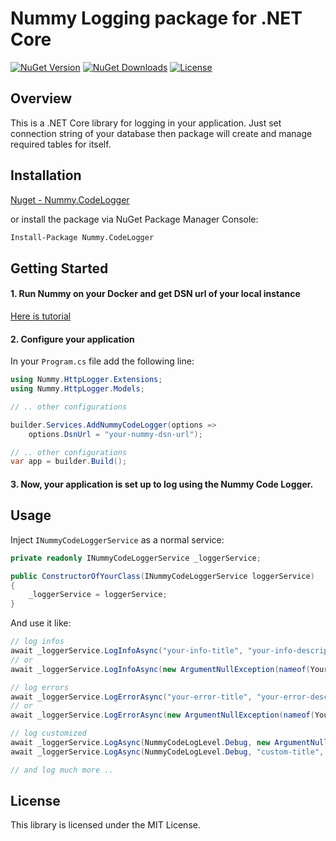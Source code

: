 # Nummy Logging package for .NET Core

[![NuGet Version](https://img.shields.io/nuget/v/Nummy.CodeLogger.svg)](https://www.nuget.org/packages/Nummy.CodeLogger/)
[![NuGet Downloads](https://img.shields.io/nuget/dt/Nummy.CodeLogger.svg)](https://www.nuget.org/packages/Nummy.CodeLogger/)
[![License](https://img.shields.io/badge/license-MIT-blue.svg)](LICENSE)

## Overview

This is a .NET Core library for logging in your application.
Just set connection string of your database then package will create and manage required tables for itself.

## Installation

[Nuget - Nummy.CodeLogger](https://www.nuget.org/packages/Nummy.CodeLogger)

or install the package via NuGet Package Manager Console:

```bash
Install-Package Nummy.CodeLogger
```

## Getting Started

#### 1. Run Nummy on your Docker and get DSN url of your local instance

[Here is tutorial](https://github.com/solarvoyager/Nummy/blob/fb5247f0b977d1d20424abc4c87f8a1c0d621bcd/README.md)

#### 2. Configure your application

In your `Program.cs` file add the following line:

```csharp
using Nummy.HttpLogger.Extensions;
using Nummy.HttpLogger.Models;
```

```csharp
// .. other configurations

builder.Services.AddNummyCodeLogger(options => 
    options.DsnUrl = "your-nummy-dsn-url");

// .. other configurations
var app = builder.Build();
```

#### 3. Now, your application is set up to log using the Nummy Code Logger.

## Usage

Inject `INummyCodeLoggerService` as a normal service:

```csharp
private readonly INummyCodeLoggerService _loggerService;

public ConstructorOfYourClass(INummyCodeLoggerService loggerService)
{
    _loggerService = loggerService;
}
```

And use it like:

```csharp
// log infos
await _loggerService.LogInfoAsync("your-info-title", "your-info-description");
// or
await _loggerService.LogInfoAsync(new ArgumentNullException(nameof(YourClass.Property)));

// log errors
await _loggerService.LogErrorAsync("your-error-title", "your-error-description");
// or
await _loggerService.LogErrorAsync(new ArgumentNullException(nameof(YourClass.Property)));

// log customized
await _loggerService.LogAsync(NummyCodeLogLevel.Debug, new ArgumentNullException(nameof(YourClass.Property)));
await _loggerService.LogAsync(NummyCodeLogLevel.Debug, "custom-title", "custom-description");

// and log much more ..
```

## License

This library is licensed under the MIT License.